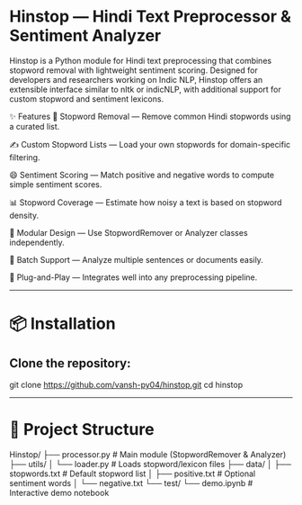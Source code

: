 # Hinstop — Hindi Text Preprocessor & Sentiment Analyzer
Hinstop is a Python module for Hindi text preprocessing that combines stopword removal with lightweight sentiment scoring. Designed for developers and researchers working on Indic NLP, Hinstop offers an extensible interface similar to nltk or indicNLP, with additional support for custom stopword and sentiment lexicons.

✨ Features
🧹 Stopword Removal — Remove common Hindi stopwords using a curated list.

✍️ Custom Stopword Lists — Load your own stopwords for domain-specific filtering.

😄 Sentiment Scoring — Match positive and negative words to compute simple sentiment scores.

📊 Stopword Coverage — Estimate how noisy a text is based on stopword density.

🧠 Modular Design — Use StopwordRemover or Analyzer classes independently.

🔁 Batch Support — Analyze multiple sentences or documents easily.

🔌 Plug-and-Play — Integrates well into any preprocessing pipeline.

---
# 📦 Installation

## Clone the repository:
   git clone https://github.com/vansh-py04/hinstop.git
   cd hinstop
   
---
# 📂 Project Structure

Hinstop/
├── processor.py          # Main module (StopwordRemover & Analyzer)
├── utils/
│   └── loader.py         # Loads stopword/lexicon files
├── data/
│   ├── stopwords.txt     # Default stopword list
│   ├── positive.txt      # Optional sentiment words
│   └── negative.txt
└── test/
    └── demo.ipynb        # Interactive demo notebook
